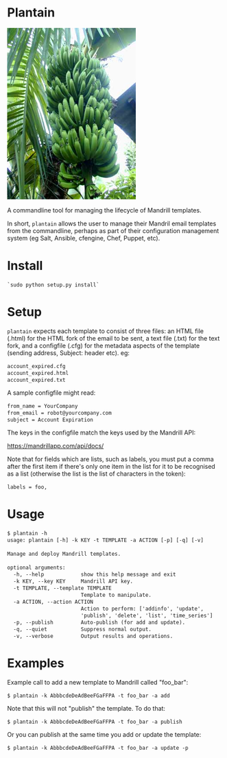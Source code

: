 Plantain
========

![Plantain](plantain.jpg)

A commandline tool for managing the lifecycle of Mandrill templates.

In short, `plantain` allows the user to manage their Mandril email
templates from the commandline, perhaps as part of their configuration
management system (eg Salt, Ansible, cfengine, Chef, Puppet, etc).

Install
=======

    `sudo python setup.py install`

Setup
=====

`plantain` expects each template to consist of three files: an HTML file
(.html) for the HTML fork of the email to be sent, a text file (.txt)
for the text fork, and a configfile (.cfg) for the metadata aspects of
the template (sending address, Subject: header etc).  eg:

```
account_expired.cfg
account_expired.html
account_expired.txt
```

A sample configfile might read:

```
from_name = YourCompany
from_email = robot@yourcompany.com
subject = Account Expiration
```
The keys in the configfile match the keys used by the Mandrill API:

  https://mandrillapp.com/api/docs/

Note that for fields which are lists, such as labels, you must put a
comma after the first item if there's only one item in the list for it
to be recognised as a list (otherwise the list is the list of
characters in the token):

    labels = foo,

Usage
=====

```
$ plantain -h
usage: plantain [-h] -k KEY -t TEMPLATE -a ACTION [-p] [-q] [-v]

Manage and deploy Mandrill templates.

optional arguments:
  -h, --help            show this help message and exit
  -k KEY, --key KEY     Mandrill API key.
  -t TEMPLATE, --template TEMPLATE
                        Template to manipulate.
  -a ACTION, --action ACTION
                        Action to perform: ['addinfo', 'update',
                        'publish', 'delete', 'list', 'time_series']
  -p, --publish         Auto-publish (for add and update).
  -q, --quiet           Suppress normal output.
  -v, --verbose         Output results and operations.
```

Examples
========

Example call to add a new template to Mandrill called "foo_bar":

    $ plantain -k AbbbcdeDeAdBeeFGaFFPA -t foo_bar -a add

Note that this will not "publish" the template.  To do that:

    $ plantain -k AbbbcdeDeAdBeeFGaFFPA -t foo_bar -a publish

Or you can publish at the same time you add or update the template:

    $ plantain -k AbbbcdeDeAdBeeFGaFFPA -t foo_bar -a update -p
